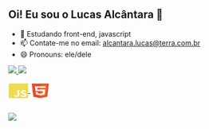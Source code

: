 ## Oi! Eu sou o Lucas Alcântara 👋

- 🌱 Estudando front-end, javascript
- 📫 Contate-me no email: alcantara.lucas@terra.com.br
- 😄 Pronouns: ele/dele

 <div>
  <a href="https://github.com/LuAlcantara">
  <img height="180em" src="https://github-readme-stats.vercel.app/api?username=LuAlcantara&show_icons=true&theme=dark&include_all_commits=true&count_private=true"/>
  <img height="158em" src="https://github-readme-stats.vercel.app/api/top-langs/?username=LuAlcantara&layout=compact&langs_count=7&theme=dark"/>
</div>
  
<div style="display: inline_block"><br>
  <img align="center" alt="Rafa-Js" height="30" width="40" src="https://raw.githubusercontent.com/devicons/devicon/master/icons/javascript/javascript-plain.svg">
    <img align="center" alt="Rafa-HTML" height="30" width="40" src="https://raw.githubusercontent.com/devicons/devicon/master/icons/html5/html5-original.svg">
    
  ##
<div> 
  <a href="https://www.linkedin.com/in/lucas-o-alcantara/" target="_blank"><img src="https://img.shields.io/badge/-LinkedIn-%230077B5?style=for-the-badge&logo=linkedin&logoColor=white" target="_blank"></a>
